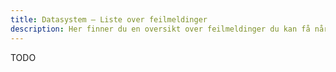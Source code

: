 ```yaml
---
title: Datasystem – Liste over feilmeldinger
description: Her finner du en oversikt over feilmeldinger du kan få når du sender/henter informasjon via et datasystem.
---
```


TODO